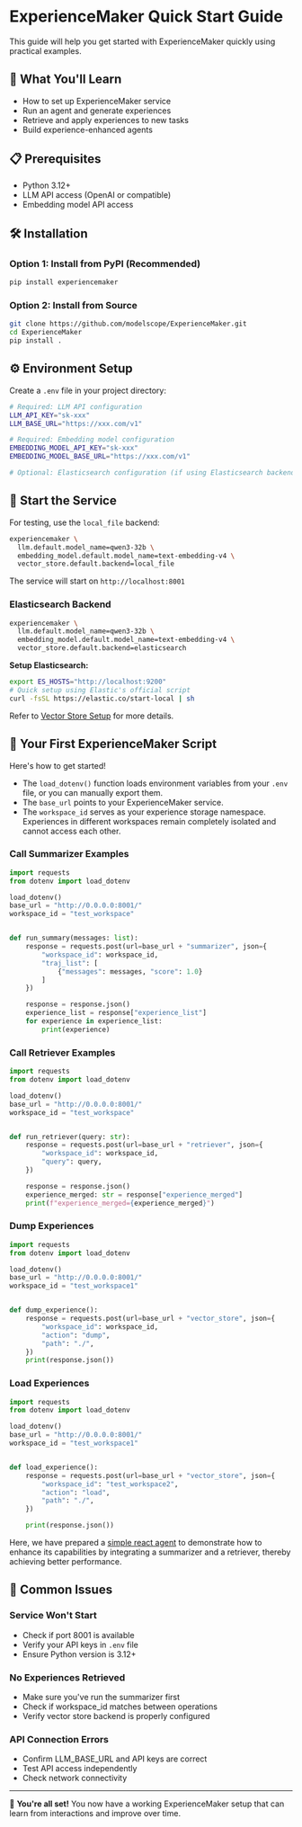 # ExperienceMaker Quick Start Guide
This guide will help you get started with ExperienceMaker quickly using practical examples.

## 🚀 What You'll Learn
- How to set up ExperienceMaker service
- Run an agent and generate experiences
- Retrieve and apply experiences to new tasks
- Build experience-enhanced agents

## 📋 Prerequisites
- Python 3.12+
- LLM API access (OpenAI or compatible)
- Embedding model API access

## 🛠️ Installation

### Option 1: Install from PyPI (Recommended)

```bash
pip install experiencemaker
```

### Option 2: Install from Source

```bash
git clone https://github.com/modelscope/ExperienceMaker.git
cd ExperienceMaker
pip install .
```

## ⚙️ Environment Setup
Create a `.env` file in your project directory:

```bash
# Required: LLM API configuration
LLM_API_KEY="sk-xxx"
LLM_BASE_URL="https://xxx.com/v1"

# Required: Embedding model configuration  
EMBEDDING_MODEL_API_KEY="sk-xxx"
EMBEDDING_MODEL_BASE_URL="https://xxx.com/v1"

# Optional: Elasticsearch configuration (if using Elasticsearch backend)

```

## 🚀 Start the Service
For testing, use the `local_file` backend:
```bash
experiencemaker \
  llm.default.model_name=qwen3-32b \
  embedding_model.default.model_name=text-embedding-v4 \
  vector_store.default.backend=local_file
```
The service will start on `http://localhost:8001`

### Elasticsearch Backend
```bash
experiencemaker \
  llm.default.model_name=qwen3-32b \
  embedding_model.default.model_name=text-embedding-v4 \
  vector_store.default.backend=elasticsearch
```

**Setup Elasticsearch:**
```bash
export ES_HOSTS="http://localhost:9200"
# Quick setup using Elastic's official script
curl -fsSL https://elastic.co/start-local | sh
```
Refer to [Vector Store Setup](./doc/vector_store_setup.md) for more details.


## 📝 Your First ExperienceMaker Script

Here's how to get started!

- The `load_dotenv()` function loads environment variables from your `.env` file, or you can manually export them.
- The `base_url` points to your ExperienceMaker service.
- The `workspace_id` serves as your experience storage namespace. Experiences in different workspaces remain completely
  isolated and cannot access each other.

### Call Summarizer Examples
```python
import requests
from dotenv import load_dotenv

load_dotenv()
base_url = "http://0.0.0.0:8001/"
workspace_id = "test_workspace"


def run_summary(messages: list):
    response = requests.post(url=base_url + "summarizer", json={
        "workspace_id": workspace_id,
        "traj_list": [
            {"messages": messages, "score": 1.0}
        ]
    })

    response = response.json()
    experience_list = response["experience_list"]
    for experience in experience_list:
        print(experience)
```

### Call Retriever Examples

```python
import requests
from dotenv import load_dotenv

load_dotenv()
base_url = "http://0.0.0.0:8001/"
workspace_id = "test_workspace"


def run_retriever(query: str):
    response = requests.post(url=base_url + "retriever", json={
        "workspace_id": workspace_id,
        "query": query,
    })

    response = response.json()
    experience_merged: str = response["experience_merged"]
    print(f"experience_merged={experience_merged}")
```

### Dump Experiences

```python
import requests
from dotenv import load_dotenv

load_dotenv()
base_url = "http://0.0.0.0:8001/"
workspace_id = "test_workspace1"


def dump_experience():
    response = requests.post(url=base_url + "vector_store", json={
        "workspace_id": workspace_id,
        "action": "dump",
        "path": "./",
    })
    print(response.json())
```

### Load Experiences

```python
import requests
from dotenv import load_dotenv

load_dotenv()
base_url = "http://0.0.0.0:8001/"
workspace_id = "test_workspace1"


def load_experience():
    response = requests.post(url=base_url + "vector_store", json={
        "workspace_id": "test_workspace2",
        "action": "load",
        "path": "./",
    })

    print(response.json())
```

Here, we have prepared a [simple react agent](../cookbook/simple_demo/simple_demo.py) to demonstrate how to enhance its
capabilities by integrating a summarizer and a retriever, thereby achieving better performance.

## 🐛 Common Issues

### Service Won't Start
- Check if port 8001 is available
- Verify your API keys in `.env` file
- Ensure Python version is 3.12+

### No Experiences Retrieved
- Make sure you've run the summarizer first
- Check if workspace_id matches between operations
- Verify vector store backend is properly configured

### API Connection Errors
- Confirm LLM_BASE_URL and API keys are correct
- Test API access independently
- Check network connectivity

---

🎯 **You're all set!** You now have a working ExperienceMaker setup that can learn from interactions and improve over time. 
